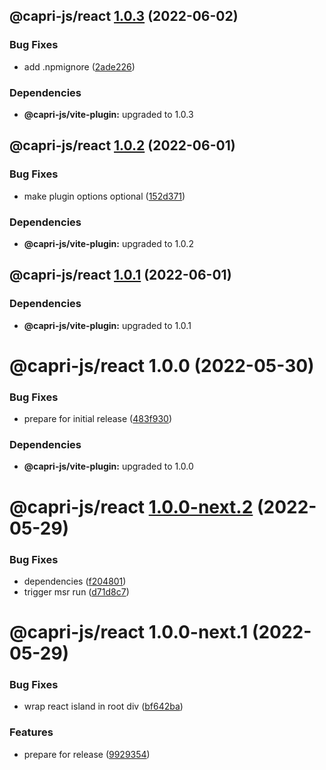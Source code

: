 ## @capri-js/react [1.0.3](https://github.com/capri-js/capri/compare/@capri-js/react@1.0.2...@capri-js/react@1.0.3) (2022-06-02)


### Bug Fixes

* add .npmignore ([2ade226](https://github.com/capri-js/capri/commit/2ade2261eb4bd3918deea53a010bff5cd7322ca7))





### Dependencies

* **@capri-js/vite-plugin:** upgraded to 1.0.3

## @capri-js/react [1.0.2](https://github.com/capri-js/capri/compare/@capri-js/react@1.0.1...@capri-js/react@1.0.2) (2022-06-01)


### Bug Fixes

* make plugin options optional ([152d371](https://github.com/capri-js/capri/commit/152d3717bfa4ed4f43eb3c0683a12bb9d5ac7351))





### Dependencies

* **@capri-js/vite-plugin:** upgraded to 1.0.2

## @capri-js/react [1.0.1](https://github.com/capri-js/capri/compare/@capri-js/react@1.0.0...@capri-js/react@1.0.1) (2022-06-01)





### Dependencies

* **@capri-js/vite-plugin:** upgraded to 1.0.1

# @capri-js/react 1.0.0 (2022-05-30)


### Bug Fixes

* prepare for initial release ([483f930](https://github.com/capri-js/capri/commit/483f9300986faba9cdd1d47f85b6e7173c11a797))





### Dependencies

* **@capri-js/vite-plugin:** upgraded to 1.0.0

# @capri-js/react [1.0.0-next.2](https://github.com/capri-js/capri/compare/@capri-js/react@1.0.0-next.1...@capri-js/react@1.0.0-next.2) (2022-05-29)


### Bug Fixes

* dependencies ([f204801](https://github.com/capri-js/capri/commit/f20480113fd3386f9cecd575115aeb260ef7c727))
* trigger msr run ([d71d8c7](https://github.com/capri-js/capri/commit/d71d8c75bf960cfab527d4117dd4eb4d35f72996))

# @capri-js/react 1.0.0-next.1 (2022-05-29)


### Bug Fixes

* wrap react island in root div ([bf642ba](https://github.com/capri-js/capri/commit/bf642baed559ec051cb7f3fc88cc904444f19ba6))


### Features

* prepare for release ([9929354](https://github.com/capri-js/capri/commit/9929354de8f7f4b732dfe66fb1ca9e165bc53deb))
